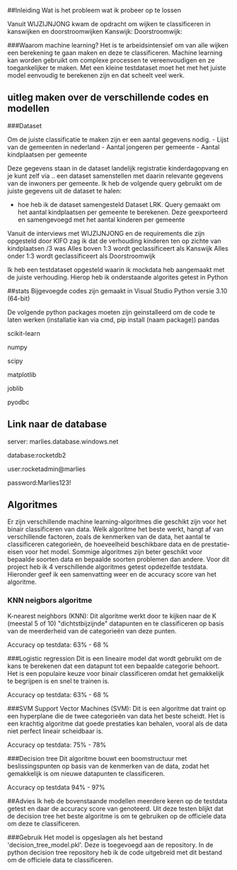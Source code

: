 ##Inleiding
Wat is het probleem wat ik probeer op te lossen

Vanuit WIJZIJNJONG kwam de opdracht om wijken te classificeren in kanswijken en doorstroomwijken
Kanswijk:
Doorstroomwijk:

###Waarom machine learning?
Het is te arbeidsintensief om van alle wijken een berekening te gaan maken en deze te classificeren. 
Machine learning kan worden gebruikt om complexe processen te vereenvoudigen en ze toegankelijker te maken.
Met een kleine testdataset moet het met het juiste model eenvoudig te berekenen zijn en dat scheelt veel werk. 

## uitleg maken over de verschillende codes en modellen
###Dataset

Om de juiste classificatie te maken zijn er een aantal gegevens nodig.
    - Lijst van de gemeenten in nederland
    - Aantal jongeren per gemeente
    - Aantal kindplaatsen per gemeente

Deze gegevens staan in de dataset landelijk registratie kinderdagopvang en je kunt zelf via .. een dataset samenstellen met daarin relevante gegevens van de inwoners per gemeente. 
Ik heb de volgende query gebruikt om de juiste gegevens uit de dataset te halen:

- hoe heb ik de dataset samengesteld
Dataset LRK. Query gemaakt om het aantal kindplaatsen per gemeente te berekenen. 
Deze geexporteerd en samengevoegd met het aantal kinderen per gemeente

Vanuit de interviews met WIJZIJNJONG en de requirements die zijn opgesteld door KIFO zag ik dat de verhouding kinderen ten op zichte van kindplaatsen /3 was
Alles boven 1:3 wordt geclassificeert als Kanswijk
Alles onder 1:3 wordt geclassificeert als Doorstroomwijk

Ik heb een testdataset opgesteld waarin ik mockdata heb aangemaakt met de juiste verhouding. Hierop heb ik onderstaande algorites getest in Python

##stats
Bijgevoegde codes zijn gemaakt in Visual Studio
Python versie 3.10 (64-bit)

De volgende python packages moeten zijn geinstalleerd om de code te laten werken
(installatie kan via cmd, pip install (naam package))
pandas

scikit-learn 

numpy 

scipy 

matplotlib

joblib

pyodbc

## Link naar de database
server: marlies.database.windows.net

database:rocketdb2

user:rocketadmin@marlies

password:Marlies123!

## Algoritmes
Er zijn verschillende machine learning-algoritmes die geschikt zijn voor het binair classificeren van data.
Welk algoritme het beste werkt, hangt af van verschillende factoren, zoals de kenmerken van de data, 
het aantal te classificeren categorieën, de hoeveelheid beschikbare data en de prestatie-eisen voor het model. 
Sommige algoritmes zijn beter geschikt voor bepaalde soorten data en bepaalde soorten problemen dan andere.
Voor dit project heb ik 4 verschillende algoritmes getest opdezelfde testdata. Hieronder geef ik een samenvatting weer en de accuracy score van het algoritme.

### KNN neigbors algoritme
K-nearest neighbors (KNN): Dit algoritme werkt door te kijken naar de K (meestal 5 of 10) "dichtstbijzijnde" datapunten
en te classificeren op basis van de meerderheid van de categorieën van deze punten.

Accuracy op testdata: 63% - 68 %

###Logistic regression
Dit is een lineaire model dat wordt gebruikt om de kans te berekenen dat een datapunt tot een bepaalde categorie behoort.
Het is een populaire keuze voor binair classificeren omdat het gemakkelijk te begrijpen is en snel te trainen is.

Accuracy op testdata: 63% - 68 %

###SVM
Support Vector Machines (SVM): Dit is een algoritme dat traint op een hyperplane die de twee categorieën van data het beste scheidt. 
Het is een krachtig algoritme dat goede prestaties kan behalen, vooral als de data niet perfect lineair scheidbaar is.

Accuracy op testdata: 75% - 78%

###Decision tree
Dit algoritme bouwt een boomstructuur met beslissingspunten op basis van de kenmerken van de data, 
zodat het gemakkelijk is om nieuwe datapunten te classificeren.

Accuracy op testdata 94% - 97%

##Advies
Ik heb de bovenstaande modellen meerdere keren op de testdata getest en daar de accuracy score van genoteerd.
Uit deze testen blijkt dat de decision tree het beste algoritme is om te gebruiken op de officiele data om deze te classificeren.

###Gebruik
Het model is opgeslagen als het bestand 'decision_tree_model.pkl'. Deze is toegevoegd aan de repository.
In de python decision tree repository heb ik de code uitgebreid met dit bestand om de officiele data te classificeren.



